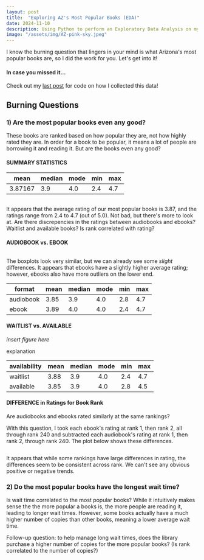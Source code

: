 ```yaml
---
layout: post
title:  "Exploring AZ's Most Popular Books (EDA)"
date: 2024-11-10
description: Using Python to perform an Exploratory Data Analysis on my AZ-best-books dataset.   
image: "/assets/img/AZ-pink-sky.jpeg"
---
```

<p class="intro"><span class="dropcap">I</span> know the burning question that lingers in your mind is what Arizona's most popular books are, so I did the work for you. Let's get into it!</p>

#### In case you missed it...
Check out my [last post](https://brinleyostler.github.io/data-science-blog/blog/post-two/) for code on how I collected this data!

## Burning Questions

### 1) Are the most popular books even any good?

These books are ranked based on how popular they are, not how highly rated they are. In order for a book to be popular, it means a lot of people are borrowing it and reading it. But are the books even any good?

#### SUMMARY STATISTICS

| mean | median | mode | min | max|
|------|--------|------|-----|----|
| 3.87167 | 3.9 | 4.0 | 2.4 | 4.7 |

<figure>
    <img src="{{site.url}}/{{site.baseurl}}/assets/img/book-ratings.png" alt=""> 
</figure>

It appears that the average rating of our most popular books is 3.87, and the ratings range from 2.4 to 4.7 (out of 5.0). Not bad, but there's more to look at. Are there discrepencies in the ratings between audiobooks and ebooks? Waitlist and available books? Is rank correlated with rating? 

#### AUDIOBOOK vs. EBOOK

<figure>
    <img src="{{site.url}}/{{site.baseurl}}/assets/img/audio-e-boxplot.png" alt=""> 
</figure>

The boxplots look very similar, but we can already see some *slight* differences. It appears that ebooks have a slightly higher average rating; however, ebooks also have more outliers on the lower end. 

| format | mean | median | mode | min | max|
|--------|------|--------|------|-----|----|
| audiobook | 3.85 | 3.9 | 4.0 | 2.8 | 4.7 | 
| ebook | 3.89 | 4.0 | 4.0 | 2.4 | 4.7 |


#### WAITLIST vs. AVAILABLE

*insert figure here*

explanation

| availability | mean | median | mode | min | max|
|--------------|------|--------|------|-----|----|
| waitlist | 3.88 | 3.9 | 4.0 | 2.4 | 4.7 |
| available | 3.85 | 3.9 | 4.0 | 2.8 | 4.5 |


#### DIFFERENCE in Ratings for Book Rank

Are audiobooks and ebooks rated similarly at the same rankings? 

With this question, I took each ebook's rating at rank 1, then rank 2, all through rank 240 and subtracted each audiobook's rating at rank 1, then rank 2, through rank 240. The plot below shows these differences. 

<figure>
    <img src="{{site.url}}/{{site.baseurl}}/assets/img/rating-diff-plot.png" alt=""> 
</figure>

It appears that while some rankings have large differences in rating, the differences seem to be consistent across rank. We can't see any obvious positive or negative trends. 


### 2) Do the most popular books have the longest wait time?

Is wait time correlated to the most popular books? While it intuitively makes sense the the more popular a books is, the more people are reading it, leading to longer wait times. However, some books actually have a much higher number of copies than other books, meaning a lower average wait time.

Follow-up question: to help manage long wait times, does the library purchase a higher number of copies for the more popular books? (Is rank correlated to the number of copies?)
